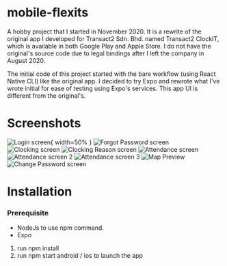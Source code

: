 # mobile-flexits

A hobby project that I started in November 2020. It is a rewrite of the original app I developed for Transact2 Sdn. Bhd. named Transact2 ClockIT, which is available in both Google Play and Apple Store. I do not have the original's source code due to legal bindings after I left the company in August 2020.

The initial code of this project started with the bare workflow (using React Native CLI) like the original app. I decided to try Expo and rewrote what I've wrote initial for ease of testing using Expo's services. This app UI is different from the original's.

# Screenshots

![Login screen](https://github.com/nahcnats/screenshots/blob/main/flexits/mobile_flexits/Screenshot01.png "Login screen"){ width=50% }
![Forgot Password screen](https://github.com/nahcnats/screenshots/blob/main/flexits/mobile_flexits/Screenshot02.png "Forgot Password screen")
![Clocking screen](https://github.com/nahcnats/screenshots/blob/main/flexits/mobile_flexits/Screenshot03.png "Clocking screen")
![Clocking Reason screen](https://github.com/nahcnats/screenshots/blob/main/flexits/mobile_flexits/Screenshot04.png "Clocking Reason screen")
![Attendance screen](https://github.com/nahcnats/screenshots/blob/main/flexits/mobile_flexits/Screenshot05.png "Attendance screen")
![Attendance screen 2](https://github.com/nahcnats/screenshots/blob/main/flexits/mobile_flexits/Screenshot06.png "Attendance screen 2")
![Attendance screen 3](https://github.com/nahcnats/screenshots/blob/main/flexits/mobile_flexits/Screenshot07.png "Attendance screen 3")
![Map Preview](https://github.com/nahcnats/screenshots/blob/main/flexits/mobile_flexits/Screenshot08.png "Map Preview 3")
![Change Password screen](https://github.com/nahcnats/screenshots/blob/main/flexits/mobile_flexits/Screenshot10.png "Change Password screen")

# Installation

### Prerequisite

-   NodeJs to use npm command.
-   Expo

1. run npm install
2. run npm start android / ios to launch the app

